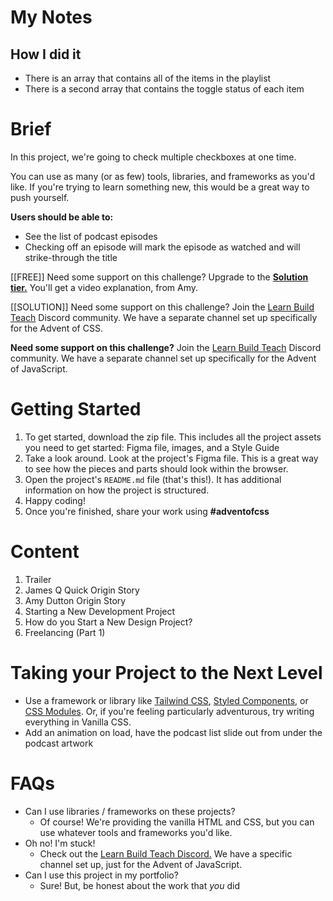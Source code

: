 # My Notes

## How I did it

- There is an array that contains all of the items in the playlist
- There is a second array that contains the toggle status of each item

# Brief

In this project, we're going to check multiple checkboxes at one time.

You can use as many (or as few) tools, libraries, and frameworks as you'd like. If you're trying to learn something new, this would be a great way to push yourself.

**Users should be able to:**

- See the list of podcast episodes
- Checking off an episode will mark the episode as watched and will strike-through the title

[[FREE]] Need some support on this challenge? Upgrade to the [**Solution tier.**](http://adventofcss.com) You'll get a video explanation, from Amy.

[[SOLUTION]] Need some support on this challenge? Join the [Learn Build Teach](http://learnbuildteach.com) Discord community. We have a separate channel set up specifically for the Advent of CSS.

**Need some support on this challenge?** Join the [Learn Build Teach](http://learnbuildteach.com) Discord community. We have a separate channel set up specifically for the Advent of JavaScript.

# Getting Started

1. To get started, download the zip file. This includes all the project assets you need to get started: Figma file, images, and a Style Guide
2. Take a look around. Look at the project's Figma file. This is a great way to see how the pieces and parts should look within the browser.
3. Open the project's `README.md` file (that's this!). It has additional information on how the project is structured.
4. Happy coding!
5. Once you're finished, share your work using **#adventofcss**

# Content

1. Trailer
2. James Q Quick Origin Story
3. Amy Dutton Origin Story
4. Starting a New Development Project
5. How do you Start a New Design Project?
6. Freelancing (Part 1)

# Taking your Project to the Next Level

- Use a framework or library like [Tailwind CSS](https://tailwindcss.com/), [Styled Components](https://styled-components.com/), or [CSS Modules](https://github.com/css-modules/css-modules). Or, if you're feeling particularly adventurous, try writing everything in Vanilla CSS.
- Add an animation on load, have the podcast list slide out from under the podcast artwork

# FAQs

- Can I use libraries / frameworks on these projects?
  - Of course! We're providing the vanilla HTML and CSS, but you can use whatever tools and frameworks you'd like.
- Oh no! I'm stuck!
  - Check out the [Learn Build Teach Discord.](http://learnbuildteach.com) We have a specific channel set up, just for the Advent of JavaScript.
- Can I use this project in my portfolio?
  - Sure! But, be honest about the work that _you_ did
